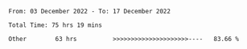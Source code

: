 <!--START_SECTION:waka-->

```text
From: 03 December 2022 - To: 17 December 2022

Total Time: 75 hrs 19 mins

Other        63 hrs          >>>>>>>>>>>>>>>>>>>>>----   83.66 %
```

<!--END_SECTION:waka-->